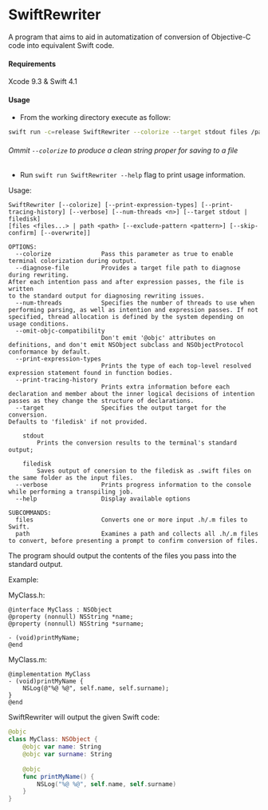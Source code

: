# SwiftRewriter

A program that aims to aid in automatization of conversion of Objective-C code into equivalent Swift code.

#### Requirements

Xcode 9.3 & Swift 4.1

#### Usage

- From the working directory execute as follow:

```bash
swift run -c=release SwiftRewriter --colorize --target stdout files /path/to/MyClass.h /path/to/MyClass.m
```

###### Ommit `--colorize` to produce a clean string proper for saving to a file

- Run `swift run SwiftRewriter --help` flag to print usage information.

Usage:

```
SwiftRewriter [--colorize] [--print-expression-types] [--print-tracing-history] [--verbose] [--num-threads <n>] [--target stdout | filedisk]
[files <files...> | path <path> [--exclude-pattern <pattern>] [--skip-confirm] [--overwrite]]

OPTIONS:
  --colorize              Pass this parameter as true to enable terminal colorization during output.
  --diagnose-file         Provides a target file path to diagnose during rewriting.
After each intention pass and after expression passes, the file is written
to the standard output for diagnosing rewriting issues.
  --num-threads           Specifies the number of threads to use when performing parsing, as well as intention and expression passes. If not specified, thread allocation is defined by the system depending on usage conditions.
  --omit-objc-compatibility
                          Don't emit '@objc' attributes on definitions, and don't emit NSObject subclass and NSObjectProtocol conformance by default.
  --print-expression-types
                          Prints the type of each top-level resolved expression statement found in function bodies.
  --print-tracing-history
                          Prints extra information before each declaration and member about the inner logical decisions of intention passes as they change the structure of declarations.
  --target                Specifies the output target for the conversion.
Defaults to 'filedisk' if not provided.

    stdout
        Prints the conversion results to the terminal's standard output;
    
    filedisk
        Saves output of conersion to the filedisk as .swift files on the same folder as the input files.
  --verbose               Prints progress information to the console while performing a transpiling job.
  --help                  Display available options

SUBCOMMANDS:
  files                   Converts one or more input .h/.m files to Swift.
  path                    Examines a path and collects all .h/.m files to convert, before presenting a prompt to confirm conversion of files.
```

The program should output the contents of the files you pass into the standard output.

Example:

MyClass.h:
```objc
@interface MyClass : NSObject
@property (nonnull) NSString *name;
@property (nonnull) NSString *surname;

- (void)printMyName;
@end
```

MyClass.m:
```objc
@implementation MyClass
- (void)printMyName {
    NSLog(@"%@ %@", self.name, self.surname);
}
@end
```

SwiftRewriter will output the given Swift code:

```swift
@objc
class MyClass: NSObject {
    @objc var name: String
    @objc var surname: String
    
    @objc
    func printMyName() {
        NSLog("%@ %@", self.name, self.surname)
    }
}
```
